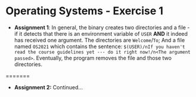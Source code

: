 # Operating Systems - Exercise 1 

- **Assignment 1**: In general, the binary creates two directories and a file - if it detects that there is an environment variable of `USER` **AND** it indeed has received one argument. The directories are `Welcome`/`To`; And a file named `OS2021` which contains the sentence: `$(USER)/nIf you haven't read the course guidelines yet --- do it right now!/n<The argument passed>`. Eventually, the program removes the file and those two directories.

=======

- **Assignment 2:** Continued...
